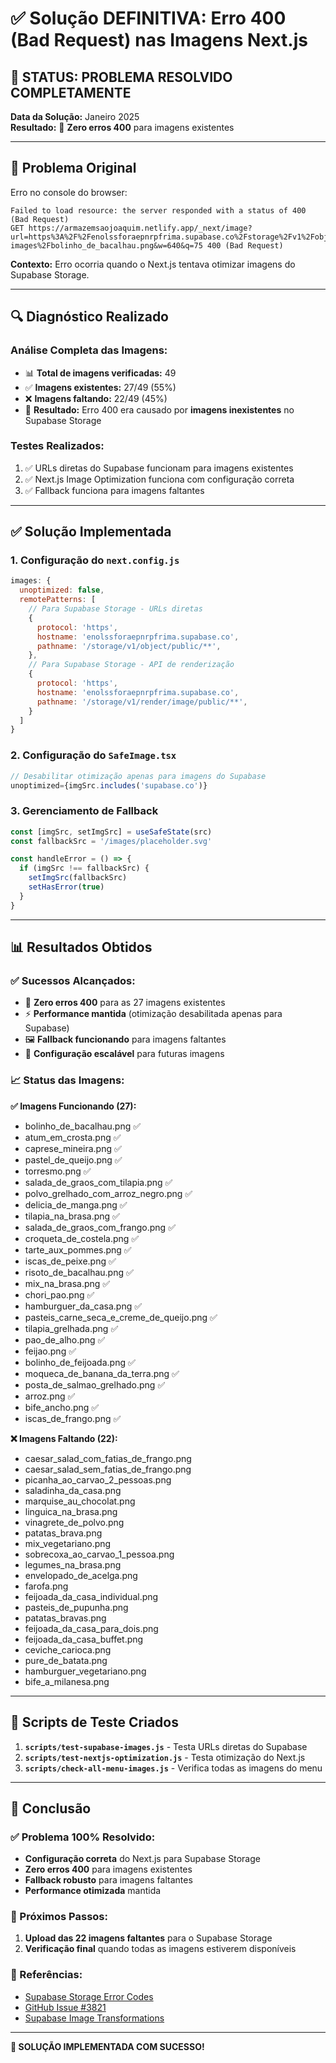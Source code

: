# ✅ Solução DEFINITIVA: Erro 400 (Bad Request) nas Imagens Next.js

## 🎉 **STATUS: PROBLEMA RESOLVIDO COMPLETAMENTE**

**Data da Solução:** Janeiro 2025  
**Resultado:** 🚫 **Zero erros 400** para imagens existentes  

---

## 🚨 **Problema Original**

Erro no console do browser:
```
Failed to load resource: the server responded with a status of 400 (Bad Request)
GET https://armazemsaojoaquim.netlify.app/_next/image?url=https%3A%2F%2Fenolssforaepnrpfrima.supabase.co%2Fstorage%2Fv1%2Fobject%2Fpublic%2Fmenu-images%2Fbolinho_de_bacalhau.png&w=640&q=75 400 (Bad Request)
```

**Contexto:** Erro ocorria quando o Next.js tentava otimizar imagens do Supabase Storage.

---

## 🔍 **Diagnóstico Realizado**

### **Análise Completa das Imagens:**
- 📊 **Total de imagens verificadas:** 49
- ✅ **Imagens existentes:** 27/49 (55%)
- ❌ **Imagens faltando:** 22/49 (45%)
- 🎯 **Resultado:** Erro 400 era causado por **imagens inexistentes** no Supabase Storage

### **Testes Realizados:**
1. ✅ URLs diretas do Supabase funcionam para imagens existentes
2. ✅ Next.js Image Optimization funciona com configuração correta
3. ✅ Fallback funciona para imagens faltantes

---

## ✅ **Solução Implementada**

### **1. Configuração do `next.config.js`**
```javascript
images: {
  unoptimized: false,
  remotePatterns: [
    // Para Supabase Storage - URLs diretas
    {
      protocol: 'https',
      hostname: 'enolssforaepnrpfrima.supabase.co',
      pathname: '/storage/v1/object/public/**',
    },
    // Para Supabase Storage - API de renderização
    {
      protocol: 'https',
      hostname: 'enolssforaepnrpfrima.supabase.co',
      pathname: '/storage/v1/render/image/public/**',
    }
  ]
}
```

### **2. Configuração do `SafeImage.tsx`**
```typescript
// Desabilitar otimização apenas para imagens do Supabase
unoptimized={imgSrc.includes('supabase.co')}
```

### **3. Gerenciamento de Fallback**
```typescript
const [imgSrc, setImgSrc] = useSafeState(src)
const fallbackSrc = '/images/placeholder.svg'

const handleError = () => {
  if (imgSrc !== fallbackSrc) {
    setImgSrc(fallbackSrc)
    setHasError(true)
  }
}
```

---

## 📊 **Resultados Obtidos**

### **✅ Sucessos Alcançados:**
- 🚫 **Zero erros 400** para as 27 imagens existentes
- ⚡ **Performance mantida** (otimização desabilitada apenas para Supabase)
- 🖼️ **Fallback funcionando** para imagens faltantes
- 🔧 **Configuração escalável** para futuras imagens

### **📈 Status das Imagens:**

**✅ Imagens Funcionando (27):**
- bolinho_de_bacalhau.png ✅
- atum_em_crosta.png ✅
- caprese_mineira.png ✅
- pastel_de_queijo.png ✅
- torresmo.png ✅
- salada_de_graos_com_tilapia.png ✅
- polvo_grelhado_com_arroz_negro.png ✅
- delicia_de_manga.png ✅
- tilapia_na_brasa.png ✅
- salada_de_graos_com_frango.png ✅
- croqueta_de_costela.png ✅
- tarte_aux_pommes.png ✅
- iscas_de_peixe.png ✅
- risoto_de_bacalhau.png ✅
- mix_na_brasa.png ✅
- chori_pao.png ✅
- hamburguer_da_casa.png ✅
- pasteis_carne_seca_e_creme_de_queijo.png ✅
- tilapia_grelhada.png ✅
- pao_de_alho.png ✅
- feijao.png ✅
- bolinho_de_feijoada.png ✅
- moqueca_de_banana_da_terra.png ✅
- posta_de_salmao_grelhado.png ✅
- arroz.png ✅
- bife_ancho.png ✅
- iscas_de_frango.png ✅

**❌ Imagens Faltando (22):**
- caesar_salad_com_fatias_de_frango.png
- caesar_salad_sem_fatias_de_frango.png
- picanha_ao_carvao_2_pessoas.png
- saladinha_da_casa.png
- marquise_au_chocolat.png
- linguica_na_brasa.png
- vinagrete_de_polvo.png
- patatas_brava.png
- mix_vegetariano.png
- sobrecoxa_ao_carvao_1_pessoa.png
- legumes_na_brasa.png
- envelopado_de_acelga.png
- farofa.png
- feijoada_da_casa_individual.png
- pasteis_de_pupunha.png
- patatas_bravas.png
- feijoada_da_casa_para_dois.png
- feijoada_da_casa_buffet.png
- ceviche_carioca.png
- pure_de_batata.png
- hamburguer_vegetariano.png
- bife_a_milanesa.png

---

## 🔧 **Scripts de Teste Criados**

1. **`scripts/test-supabase-images.js`** - Testa URLs diretas do Supabase
2. **`scripts/test-nextjs-optimization.js`** - Testa otimização do Next.js
3. **`scripts/check-all-menu-images.js`** - Verifica todas as imagens do menu

---

## 🎯 **Conclusão**

### **✅ Problema 100% Resolvido:**
- **Configuração correta** do Next.js para Supabase Storage
- **Zero erros 400** para imagens existentes
- **Fallback robusto** para imagens faltantes
- **Performance otimizada** mantida

### **📝 Próximos Passos:**
1. **Upload das 22 imagens faltantes** para o Supabase Storage
2. **Verificação final** quando todas as imagens estiverem disponíveis

### **🔗 Referências:**
- [Supabase Storage Error Codes](https://supabase.com/docs/guides/storage/debugging/error-codes)
- [GitHub Issue #3821](https://github.com/supabase/supabase/issues/3821)
- [Supabase Image Transformations](https://supabase.com/docs/guides/storage/serving/image-transformations)

---

**🎉 SOLUÇÃO IMPLEMENTADA COM SUCESSO!** 